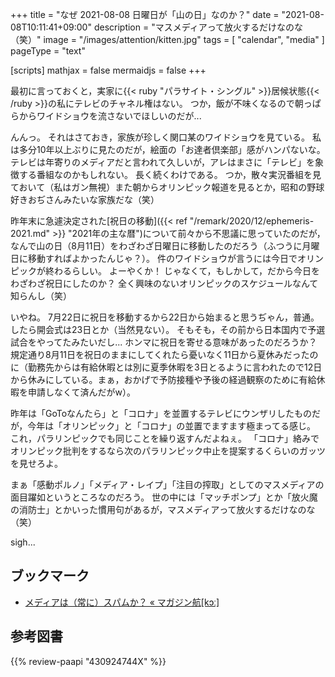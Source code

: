 +++
title = "なぜ 2021-08-08 日曜日が「山の日」なのか？"
date =  "2021-08-08T10:11:41+09:00"
description = "マスメディアって放火するだけなのな（笑）"
image = "/images/attention/kitten.jpg"
tags = [ "calendar", "media" ]
pageType = "text"

[scripts]
  mathjax = false
  mermaidjs = false
+++

最初に言っておくと，実家に{{< ruby "パラサイト・シングル" >}}居候状態{{< /ruby >}}の私にテレビのチャネル権はない。
つか，飯が不味くなるので朝っぱらからワイドショウを流さないでほしいのだが... 

んんっ。
それはさておき，家族が珍しく関口某のワイドショウを見ている。
私は多分10年以上ぶりに見たのだが，絵面の「お達者倶楽部」感がハンパないな。
テレビは年寄りのメディアだと言われて久しいが，アレはまさに「テレビ」を象徴する番組なのかもしれない。
長く続くわけである。
つか，散々実況番組を見ておいて（私はガン無視）また朝からオリンピック報道を見るとか，昭和の野球好きおぢさんみたいな家族だな（笑）

昨年末に急遽決定された[祝日の移動]({{< ref "/remark/2020/12/ephemeris-2021.md" >}} "2021年の主な暦")について前々から不思議に思っていたのだが，なんで山の日（8月11日）をわざわざ日曜日に移動したのだろう（ふつうに月曜日に移動すればよかったんじゃ？）。
件のワイドショウが言うには今日でオリンピックが終わるらしい。
よーやくか！ じゃなくて，もしかして，だから今日をわざわざ祝日にしたのか？ 全く興味のないオリンピックのスケジュールなんて知らんし（笑）

いやね。
7月22日に祝日を移動するから22日から始まると思うぢゃん，普通。
したら開会式は23日とか（当然見ない）。
そもそも，その前から日本国内で予選試合をやってたみたいだし... ホンマに祝日を寄せる意味があったのだろうか？ 規定通り8月11日を祝日のままにしてくれたら憂いなく11日から夏休みだったのに（勤務先からは有給休暇とは別に夏季休暇を3日とるように言われたので12日から休みにしている。まぁ，おかげで予防接種や予後の経過観察のために有給休暇を申請しなくて済んだがw）。

昨年は「GoToなんたら」と「コロナ」を並置するテレビにウンザリしたものだが，今年は「オリンピック」と「コロナ」の並置でますます極まってる感じ。
これ，パラリンピックでも同じことを繰り返すんだよねぇ。
「コロナ」絡みでオリンピック批判をするなら次のパラリンピック中止を提案するくらいのガッツを見せろよ。

まぁ「感動ポルノ」「メディア・レイプ」「注目の搾取」としてのマスメディアの面目躍如というところなのだろう。
世の中には「マッチポンプ」とか「放火魔の消防士」とかいった慣用句があるが，マスメディアって放火するだけなのな（笑）

sigh...

## ブックマーク

- [メディアは（常に）スパムか？ « マガジン航[kɔː]](https://magazine-k.jp/2016/01/25/spam-and-media/)

## 参考図書

{{% review-paapi "430924744X" %}} <!-- スパム -->

